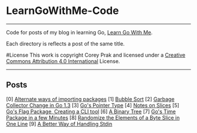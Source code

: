 # LearnGoWithMe-Code

---

Code for posts of my blog in learning Go, [Learn Go With Me](http://www.learngowith.me). 

Each directory is reflects a post of the same title.

#License
This work is copyright Corey Prak and licensed under a [Creative Commons Attribution 4.0 International](http://creativecommons.org/licenses/by/4.0/) License.

---

## Posts

[0]  [Alternate ways of importing packages](./alternate_ways_of_importing_packages)
[1]  [Bubble Sort](./bubble_sort)
[2]  [Garbage Collector Change in Go 1.3](./garbage_collector_change_in_go13)
[3]  [Go's Pointer Type](./gos_pointer_type)
[4]  [Notes on Slices](./notes_on_slices)
[5]  [Go's Flag Package, Creating a CLI tool](gos_flag_package_creating_a_cli_tool)
[6]  [A Binary Tree](./binary_tree)
[7]  [Go's Time Package in a few Minutes](./gos_time_package_in_a_few_minutes)
[8]  [Randomize the Elements of a Byte Slice in One Line](./randomize_the_elements_of_a_byte_slice_in_one_line)
[9]  [A Better Way of Handling Stdin](a_better_way_of_handling_stdin)